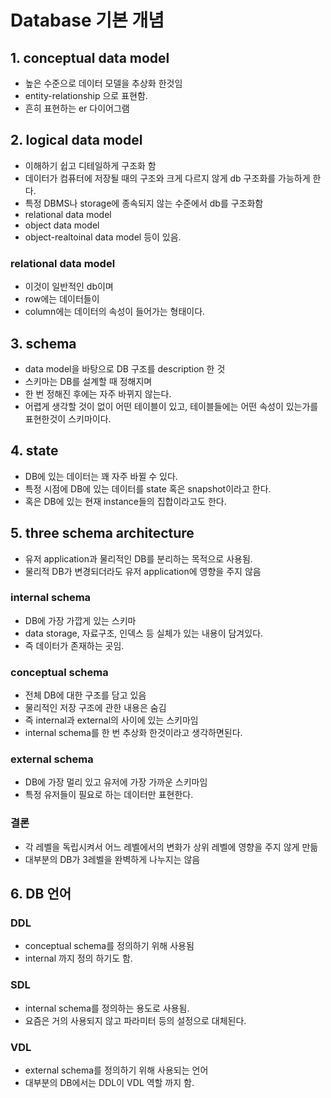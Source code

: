 # Database 기본 개념

## 1. conceptual data model
* 높은 수준으로 데이터 모델을 추상화 한것임
* entity-relationship 으로 표현함.
* 흔히 표현하는 er 다이어그램
## 2. logical data model
* 이해하기 쉽고 디테일하게 구조화 함
* 데이터가 컴퓨터에 저장될 때의 구조와 크게 다르지 않게 db 구조화를 가능하게 한다.
* 특정 DBMS나 storage에 종속되지 않는 수준에서 db를 구조화함
* relational data model
* object data model
* object-realtoinal data model 등이 있음.
### relational data model
* 이것이 일반적인 db이며
* row에는 데이터들이
* column에는 데이터의 속성이 들어가는 형태이다.

## 3. schema
* data model을 바탕으로 DB 구조를 description 한 것
* 스키마는 DB를 설계할 때 정해지며
* 한 번 정해진 후에는 자주 바뀌지 않는다.
* 어렵게 생각할 것이 없이 어떤 테이블이 있고, 테이블들에는 어떤 속성이 있는가를 표현한것이 스키마이다.

## 4. state
* DB에 있는 데이터는 꽤 자주 바뀔 수 있다.
* 특정 시점에 DB에 있는 데이터를 state 혹은 snapshot이라고 한다.
* 혹은 DB에 있는 현재 instance들의 집합이라고도 한다.

## 5. three schema architecture
* 유저 application과 물리적인 DB를 분리하는 목적으로 사용됨.
* 물리적 DB가 변경되더라도 유저 application에 영향을 주지 않음
### internal schema
* DB에 가장 가깝게 있는 스키마
* data storage, 자료구조, 인덱스 등 실체가 있는 내용이 담겨있다.
* 즉 데이터가 존재하는 곳임.
### conceptual schema
* 전체 DB에 대한 구조를 담고 있음
* 물리적인 저장 구조에 관한 내용은 숨김
* 즉 internal과 external의 사이에 있는 스키마임
* internal schema를 한 번 추상화 한것이라고 생각하면된다.
### external schema
* DB에 가장 멀리 있고 유저에 가장 가까운 스키마임
* 특정 유저들이 필요로 하는 데이터만 표현한다. 
### 결론
* 각 레벨을 독립시켜서 어느 레벨에서의 변화가 상위 레벨에 영향을 주지 않게 만듦
* 대부분의 DB가 3레벨을 완벽하게 나누지는 않음

## 6. DB 언어
### DDL
* conceptual schema를 정의하기 위해 사용됨
* internal 까지 정의 하기도 함.
### SDL
* internal schema를 정의하는 용도로 사용됨.
* 요즘은 거의 사용되지 않고 파라미터 등의 설정으로 대체된다.
### VDL
* external schema를 정의하기 위해 사용되는 언어
* 대부분의 DB에서는 DDL이 VDL 역할 까지 함.
